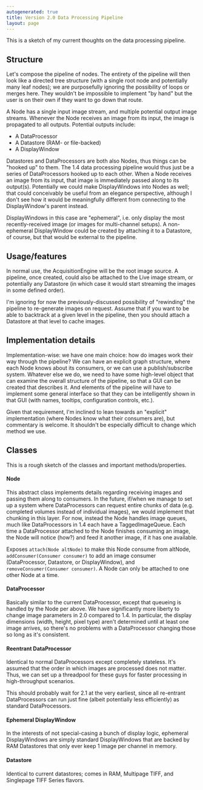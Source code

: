 ```yaml
---
autogenerated: true
title: Version 2.0 Data Processing Pipeline
layout: page
---
```


This is a sketch of my current thoughts on the data processing pipeline.

## Structure

Let's compose the pipeline of nodes. The entirety of the pipeline will
then look like a directed tree structure (with a single root node and
potentially many leaf nodes); we are purposefully ignoring the
possibility of loops or merges here. They wouldn't be impossible to
implement "by hand" but the user is on their own if they want to go down
that route.

A Node has a single input image stream, and multiple potential output
image streams. Whenever the Node receives an image from its input, the
image is propagated to all outputs. Potential outputs include:

-   A DataProcessor
-   A Datastore (RAM- or file-backed)
-   A DisplayWindow

Datastores and DataProcessors are both also Nodes, thus things can be
"hooked up" to them. The 1.4 data processing pipeline would thus just be
a series of DataProcessors hooked up to each other. When a Node receives
an image from its input, that image is immediately passed along to its
output(s). Potentially we could make DisplayWindows into Nodes as well;
that could conceivably be useful from an elegance perspective, although
I don't see how it would be meaningfully different from connecting to
the DisplayWindow's parent instead.

DisplayWindows in this case are "ephemeral", i.e. only display the most
recently-received image (or images for multi-channel setups). A
non-ephemeral DisplayWindow could be created by attaching it to a
Datastore, of course, but that would be external to the pipeline.

## Usage/features

In normal use, the AcquisitionEngine will be the root image source. A
pipeline, once created, could also be attached to the Live image stream,
or potentially any Datastore (in which case it would start streaming the
images in some defined order).

I'm ignoring for now the previously-discussed possibility of "rewinding"
the pipeline to re-generate images on request. Assume that if you want
to be able to backtrack at a given level in the pipeline, then you
should attach a Datastore at that level to cache images.

## Implementation details

Implementation-wise: we have one main choice: how do images work their
way through the pipeline? We can have an explicit graph structure, where
each Node knows about its consumers, or we can use a publish/subscribe
system. Whatever else we do, we need to have some high-level object that
can examine the overall structure of the pipeline, so that a GUI can be
created that describes it. And elements of the pipeline will have to
implement some general interface so that they can be intelligently shown
in that GUI (with names, tooltips, configuration controls, etc.).

Given that requirement, I'm inclined to lean towards an "explicit"
implementation (where Nodes know what their consumers are), but
commentary is welcome. It shouldn't be especially difficult to change
which method we use.

## Classes

This is a rough sketch of the classes and important methods/properties.

#### Node

This abstract class implements details regarding receiving images and
passing them along to consumers. In the future, if/when we manage to set
up a system where DataProcessors can request entire chunks of data (e.g.
completed volumes instead of individual images), we would implement that
chunking in this layer. For now, instead the Node handles image queues,
much like DataProcessors in 1.4 each have a TaggedImageQueue. Each time
a DataProcessor attached to the Node finishes consuming an image, the
Node will notice (how?) and feed it another image, if it has one
available.

Exposes `attach(Node altNode)` to make this Node consume from altNode,
`addConsumer(Consumer consumer)` to add an image consumer
(DataProcessor, Datastore, or DisplayWindow), and
`removeConsumer(Consumer consumer)`. A Node can only be attached to one
other Node at a time.

#### DataProcessor

Basically similar to the current DataProcessor, except that queueing is
handled by the Node per above. We have significantly more liberty to
change image parameters in 2.0 compared to 1.4. In particular, the
display dimensions (width, height, pixel type) aren't determined until
at least one image arrives, so there's no problems with a DataProcessor
changing those so long as it's consistent.

#### Reentrant DataProcessor

Identical to normal DataProcessors except completely stateless. It's
assumed that the order in which images are processed does not matter.
Thus, we can set up a threadpool for these guys for faster processing in
high-throughput scenarios.

This should probably wait for 2.1 at the very earliest, since all
re-entrant DataProcessors can run just fine (albeit potentially less
efficiently) as standard DataProcessors.

#### Ephemeral DisplayWindow

In the interests of not special-casing a bunch of display logic,
ephemeral DisplayWindows are simply standard DisplayWindows that are
backed by RAM Datastores that only ever keep 1 image per channel in
memory.

#### Datastore

Identical to current datastores; comes in RAM, Multipage TIFF, and
Singlepage TIFF Series flavors.
